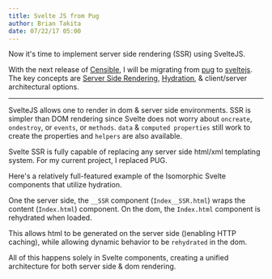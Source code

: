 ```yaml
---
title: Svelte JS from Pug
author: Brian Takita
date: 07/22/17 05:00
---
```

Now it's time to implement server side rendering (SSR) using SvelteJS.

With the next release of <a href="https://censible.co/" target="_blank">Censible</a>, I will be migrating from <a href="https://pugjs.org" target="_blank">pug</a> to <a href="https://svelte.technology" target="_blank">sveltejs</a>. The key concepts are <a href="https://svelte.technology/guide#server-side-rendering" target="_blank">Server Side Rendering</a>, <a href="https://github.com/sveltejs/svelte/pull/649" target="_blank">Hydration</a>, & client/server architectural options.

<hr class="more"/>

SvelteJS allows one to render in dom & server side environments. SSR is simpler than DOM rendering since Svelte does not worry about `oncreate`, `ondestroy`, or `events`, or `methods`. `data` & `computed properties` still work to create the properties and `helpers` are also available.

Svelte SSR is fully capable of replacing any server side html/xml templating system. For my current project, I replaced PUG.

Here's a relatively full-featured example of the Isomorphic Svelte components that utilize hydration.

One the server side, the `__SSR` component (`Index__SSR.html`) wraps the content (`Index.html`) component. On the dom, the `Index.html` component is rehydrated when loaded.

This allows html to be generated on the server side ()enabling HTTP caching), while allowing dynamic behavior to be `rehydrated` in the dom.

All of this happens solely in Svelte components, creating a unified architecture for both server side & dom rendering.

<script src="https://gist.github.com/btakita/842a1b85836768950a5b79fe484abd19.js"></script>
